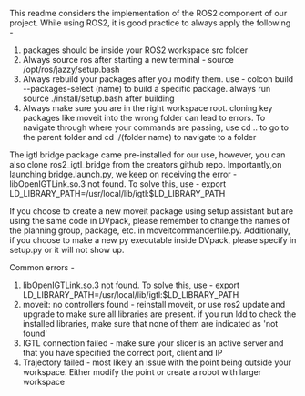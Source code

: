 This readme considers the implementation of the ROS2 component of our project. While using ROS2, it is good practice to always apply the following -

1) packages should be inside your ROS2 workspace src folder
2) Always source ros after starting a new terminal - source /opt/ros/jazzy/setup.bash
3) Always rebuild your packages after you modify them. use - colcon build --packages-select (name) to build a specific package. always run source ./install/setup.bash after building
4) Always make sure you are in the right workspace root. cloning key packages like moveit into the wrong folder can lead to errors. To navigate through where your commands are passing, use cd .. to go to the parent folder and cd ./(folder name) to navigate to a folder

The igtl bridge package came pre-installed for our use, however, you can also clone ros2_igtl_bridge from the creators github repo. Importantly,on launching bridge.launch.py, we keep on receiving the error - libOpenIGTLink.so.3 not found. To solve this, use - export LD_LIBRARY_PATH=/usr/local/lib/igtl:$LD_LIBRARY_PATH

If you choose to create a new moveit package using setup assistant but are using the same code in DVpack, please remember to change the names of the planning group, package, etc. in moveitcommanderfile.py. Additionally, if you choose to make a new py executable inside DVpack, please specify in setup.py or it will not show up. 

Common errors - 
1) libOpenIGTLink.so.3 not found. To solve this, use - export LD_LIBRARY_PATH=/usr/local/lib/igtl:$LD_LIBRARY_PATH
2) moveit: no controllers found - reinstall moveit, or use ros2 update and upgrade to make sure all libraries are present. if you run ldd to check the installed libraries, make sure that none of them are indicated as 'not found'
3) IGTL connection failed - make sure your slicer is an active server and that you have specified the correct port, client and IP
4) Trajectory failed - most likely an issue with the point being outside your workspace. Either modify the point or create a robot with larger workspace
